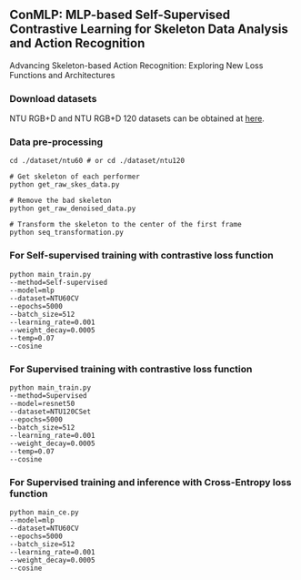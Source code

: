 ## ConMLP: MLP-based Self-Supervised Contrastive Learning for Skeleton Data Analysis and Action Recognition
Advancing Skeleton-based Action Recognition: Exploring New Loss Functions and Architectures
### Download datasets
NTU RGB+D and NTU RGB+D 120 datasets can be obtained at [here](https://github.com/shahroudy/NTURGB-D).


### Data pre-processing
```
cd ./dataset/ntu60 # or cd ./dataset/ntu120

# Get skeleton of each performer
python get_raw_skes_data.py

# Remove the bad skeleton
python get_raw_denoised_data.py

# Transform the skeleton to the center of the first frame
python seq_transformation.py
```
### For Self-supervised training with contrastive loss function
```
python main_train.py 
--method=Self-supervised 
--model=mlp 
--dataset=NTU60CV 
--epochs=5000 
--batch_size=512
--learning_rate=0.001 
--weight_decay=0.0005
--temp=0.07 
--cosine
```

### For Supervised training with contrastive loss function
```
python main_train.py 
--method=Supervised 
--model=resnet50
--dataset=NTU120CSet
--epochs=5000 
--batch_size=512
--learning_rate=0.001 
--weight_decay=0.0005
--temp=0.07 
--cosine
```

### For Supervised training and inference with Cross-Entropy loss function
```
python main_ce.py
--model=mlp
--dataset=NTU60CV
--epochs=5000
--batch_size=512
--learning_rate=0.001
--weight_decay=0.0005
--cosine
```
